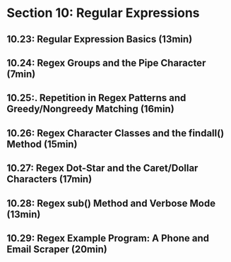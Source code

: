# Section 10: Regular Expressions
## 10.23: Regular Expression Basics (13min)
## 10.24: Regex Groups and the Pipe Character (7min)
## 10.25:. Repetition in Regex Patterns and Greedy/Nongreedy Matching (16min)
## 10.26: Regex Character Classes and the findall() Method (15min)
## 10.27: Regex Dot-Star and the Caret/Dollar Characters (17min)
## 10.28: Regex sub() Method and Verbose Mode (13min)
## 10.29: Regex Example Program: A Phone and Email Scraper (20min)
